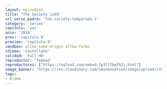 ```yaml
---
layout: episodios
title: "The Society 1x09"
url_serie_padre: 'the-society-temporada-1'
category: 'series'
capitulo: 'yes'
anio: '2019'
prev: 'capitulo-8'
proximo: 'capitulo-9'
sandbox: allow-same-origin allow-forms
idioma: 'Castellano'
calidad: 'Full HD'
reproductor: 'fembed'
reproductores: ["https://uqload.com/embed-fp3lf7bqfh2j.html"]
image_banner: 'https://res.cloudinary.com/u4innovation/image/upload/v1560312301/society-banner-min_bdybpf.jpg'
tags:
- Drama
---
```












